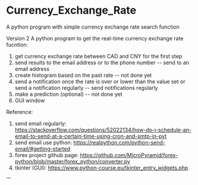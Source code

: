 # Currency_Exchange_Rate

A python program with simple currency exchange rate search function

Version 2
A python program to get the real-time currency exchange rate
fucntion:
1. get currency exchange rate between CAD and CNY for the first step
2. send results to the email address or to the phone number -- send to an email address
3. create histogram based on the past rate -- not done yet
4. send a notification once the rate is over or lower than the value set
    or send a notification regularly -- send notifications regularly
5. make a prediction (optional) -- not done yet
6. GUI window



Reference:
1. send email regularly: https://stackoverflow.com/questions/52022134/how-do-i-schedule-an-email-to-send-at-a-certain-time-using-cron-and-smtp-in-pyt
2. send email use python: https://realpython.com/python-send-email/#getting-started
3. forex project github page: https://github.com/MicroPyramid/forex-python/blob/master/forex_python/converter.py
4. tkinter (GUI): https://www.python-course.eu/tkinter_entry_widgets.php

'''
